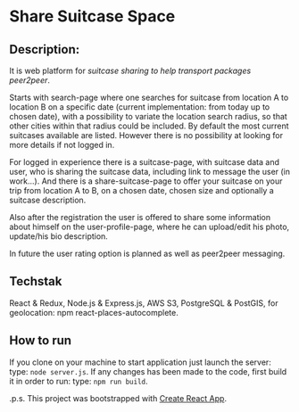 # Share Suitcase Space

## Description:

It is web platform for _suitcase sharing to help transport packages peer2peer_.

Starts with search-page where one searches for suitcase from location A to location B on a specific date (current implementation: from today up to chosen date), with a possibility to variate the location search radius, so that other cities within that radius could be included.
By default the most current suitcases available are listed. However there is no possibility at looking for more details if not logged in.

For logged in experience there is a suitcase-page, with suitcase data and user, who is sharing the suitcase data, including link to message the user (in work...).
And there is a share-suitcase-page to offer your suitcase on your trip from location A to B, on a chosen date, chosen size and optionally a suitcase description.

Also after the registration the user is offered to share some information about himself on the user-profile-page, where he can upload/edit his photo, update/his bio description.

In future the user rating option is planned as well as peer2peer messaging.

## Techstak

React & Redux, Node.js & Express.js, AWS S3, PostgreSQL & PostGIS, for geolocation: npm react-places-autocomplete.

## How to run

If you clone on your machine to start application just launch the server: type: `node server.js`.
If any changes has been made to the code, first build it in order to run: type: `npm run build`.

.p.s.
This project was bootstrapped with [Create React App](https://github.com/facebookincubator/create-react-app).
